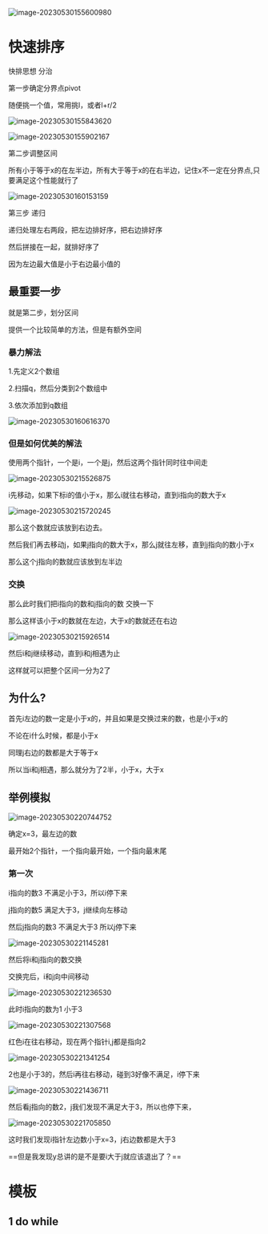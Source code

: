 ![image-20230530155600980](image/image-20230530155600980.png)

# 快速排序

快排思想 分治

第一步确定分界点pivot

随便挑一个值，常用挑l，或者l+r/2

![image-20230530155843620](image/image-20230530155843620.png)

![image-20230530155902167](image/image-20230530155902167.png)

第二步调整区间

所有小于等于x的在左半边，所有大于等于x的在右半边，记住x不一定在分界点,只要满足这个性能就行了

![image-20230530160153159](image/image-20230530160153159.png)

第三步 递归

递归处理左右两段，把左边排好序，把右边排好序

然后拼接在一起，就排好序了

因为左边最大值是小于右边最小值的



## 最重要一步

就是第二步，划分区间



提供一个比较简单的方法，但是有额外空间

### 暴力解法

1.先定义2个数组

2.扫描q，然后分类到2个数组中

3.依次添加到q数组

![image-20230530160616370](image/image-20230530160616370.png)



### 但是如何优美的解法

使用两个指针，一个是i，一个是j，然后这两个指针同时往中间走

![image-20230530215526875](image/image-20230530215526875.png)

i先移动，如果下标i的值小于x，那么i就往右移动，直到i指向的数大于x

![image-20230530215720245](image/image-20230530215720245.png)



那么这个数就应该放到右边去。



然后我们再去移动j，如果j指向的数大于x，那么j就往左移，直到j指向的数小于x

那么这个j指向的数就应该放到左半边

### 交换

那么此时我们把i指向的数和j指向的数 交换一下

那么这样该小于x的数就在左边，大于x的数就还在右边

![image-20230530215926514](image/image-20230530215926514.png)



然后i和j继续移动，直到i和j相遇为止

这样就可以把整个区间一分为2了



## 为什么?

首先i左边的数一定是小于x的，并且如果是交换过来的数，也是小于x的

不论在i什么时候，都是小于x



同理j右边的数都是大于等于x

所以当i和j相遇，那么就分为了2半，小于x，大于x

## 举例模拟



![image-20230530220744752](image/image-20230530220744752.png)

确定x=3，最左边的数

最开始2个指针，一个指向最开始，一个指向最末尾

### 第一次

i指向的数3 不满足小于3，所以i停下来

j指向的数5 满足大于3，j继续向左移动

然后j指向的数3 不满足大于3 所以j停下来

![image-20230530221145281](image/image-20230530221145281.png)

然后将i和j指向的数交换

交换完后，i和j向中间移动

![image-20230530221236530](image/image-20230530221236530.png)

此时i指向的数为1 小于3 

![image-20230530221307568](image/image-20230530221307568.png)

红色i在往右移动，现在两个指针i,j都是指向2

![image-20230530221341254](image/image-20230530221341254.png)

2也是小于3的，然后i再往右移动，碰到3好像不满足，i停下来

![image-20230530221436711](image/image-20230530221436711.png)

然后看j指向的数2，j我们发现不满足大于3，所以也停下来，

![image-20230530221705850](image/image-20230530221705850.png)

这时我们发现i指针左边数小于x=3，j右边数都是大于3

==但是我发现y总讲的是不是要i大于j就应该退出了？==



# 模板

## 1 do while







